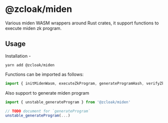# @zcloak/miden

Various miden WASM wrappers around Rust crates, it support functions to execute miden zk program.

## Usage

Installation -

```
yarn add @zcloak/miden
```

Functions can be imported as follows:

```js
import { initMidenWasm, executeZkProgram, generateProgramHash, verifyZkProgram } from '@zcloak/miden';
```

Also support to generate miden program

```js
import { unstable_generateProgram } from '@zcloak/miden'

// TODO document for `generateProgram`
unstable_generateProgram(...)
```
